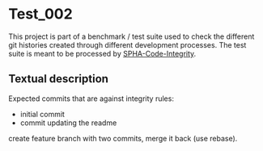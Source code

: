 # Test_002
This project is part of a benchmark / test suite used to check the different git histories created through different development processes.
The test suite is meant to be processed by [SPHA-Code-Integrity](https://github.com/fraunhofer-iem/SPHA-Code-Integrity).

## Textual description
Expected commits that are against integrity rules: 
* initial commit
* commit updating the readme

create feature branch with two commits, merge it back (use rebase).
